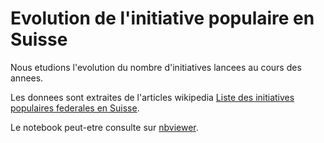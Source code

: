 Evolution de l'initiative populaire en Suisse
=============================================

Nous etudions l'evolution du nombre d'initiatives lancees au cours des annees.

Les donnees sont extraites de l'articles wikipedia [Liste des initiatives populaires federales en Suisse](https://fr.wikipedia.org/wiki/Liste_des_initiatives_populaires_f%C3%A9d%C3%A9rales_en_Suisse).

Le notebook peut-etre consulte sur [nbviewer](http://nbviewer.ipython.org/urls/raw.githubusercontent.com/fakufaku/InitiativeNotebook/master/InitiativeVisualization.ipynb).

